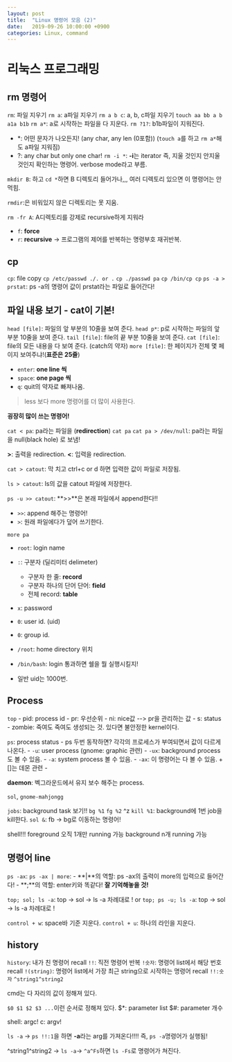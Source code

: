 ```yaml
---
layout: post
title:  "Linux 명령어 모음 (2)"
date:   2019-09-26 10:00:00 +0900
categories: Linux, command
---
```


# 리눅스 프로그래밍

## rm 명령어

`rm`: 파일 지우기
`rm a`: a파일 지우기
`rm a b c`: a, b, c파일 지우기
`touch aa bb a b a1a b1b`
`rm a*`: a로 시작하는 파일을 다 지운다.
`rm ?1?`: b1b파일이 지워진다.
- *: 어떤 문자가 나오든지! (any char, any len (0포함)) (`touch a`를 하고 `rm a*`해도 a파일 지워짐)
- ?: any char but only one char!
`rm -i *`: **-i**는 iterator 즉, 지울 것인지 안지울 것인지 확인하는 명령어. verbose mode라고 부름.


`mkdir B`: 하고 `cd *`하면 B 디렉토리 들어가나,,, 여러 디렉토리 있으면 이 명령어는 안먹힘.

`rmdir`:은 비워있지 않은 디렉토리는 못 지움.

`rm -fr A`: A디렉토리를 강제로 recursive하게 지워라
- `f`: **force**
- `r`: **recursive** -> 프로그램의 제어를 반복하는 명령부호 재귀반복.

##  cp

`cp`: file copy
`cp /etc/passwd ./. or .`
`cp ./passwd pa`
`cp /bin/cp cp`
`ps -a > prstat`: ps -a의 명령어 값이 prstat라는 파일로 들어간다!

## 파일 내용 보기 - cat이 기본!

`head [file]`: 파일의 앞 부분의 10줄을 보여 준다.
`head p*`: p로 시작하는 파일의 앞 부분 10줄을 보여 준다.
`tail [file]`: file의 끝 부분 10줄을 보여 준다.
`cat [file]`: file의 모든 내용을 다 보여 준다. (catch의 약자)
`more [file]`: 한 페이지가 전체 몇 페이지 보여주냐!(**표준은 25줄**)
- `enter`: **one line 씩**
- `space`: **one page 씩**
- `q`: quit의 약자로 빠져나옴.

> less 보다 more 명령어를 더 많이 사용한다.

**굉장히 많이 쓰는 명령어!**

`cat < pa`: pa라는 파일을 (**redirection**)
`cat pa`
`cat pa > /dev/null`: pa라는 파일을 null(black hole) 로 보냄!

**>**: 출력을 redirection.
**<**: 입력을 redirection.

`cat > catout`: 막 치고 ctrl+c or d 하면 입력한 값이 파일로 저장됨.

`ls > catout`: ls의 값을 catout 파일에 저장한다.

`ps -u >> catout`: **>>**은 본래 파일에서 append한다!!
- `>>`: append 해주는 명령어!
- `>`: 원래 파일에다가 덮어 쓰기한다.

`more pa`
- `root`: login name
- `:`: 구분자 (딜리미터 delimeter)
    - 구분자 한 줄: **record**
    - 구분자 하나의 단어 단어: **field**
    - 전체 record: **table**
- `x`: password
- `0`: user id. (uid)
- `0`: group id.
- `/root`: home directory 위치
- `/bin/bash`: login 통과하면 쉘을 뭘 실행시킬지!

- 일반 uid는 1000번.

## Process

`top`
    - pid: process id
    - pr: 우선순위
    - ni: nice값 --> pr을 관리하는 값
    - s: status
    - zombie: 죽여도 죽여도 생성되는 것. 있다면 불안정한 kernel이다.


`ps`: process status
    - ps 두번 동작하면? 각각의 프로세스가 부여되면서 값이 다르게 나온다.
    - `-u`: user process (gnome: graphic 관련)
    - `-ux`: background process도 볼 수 있음.
    - `-a`: system process 볼 수 있음.
    - `-ax`: 이 명령어는 다 볼 수 있음. + []는 데몬 관련
    -

**daemon**: 벡그라운드에서 유지 보수 해주는 process.

`sol`, `gnome-mahjongg`

`jobs`: background task 보기!!
`bg %1`
`fg %2`
^z
`kill %1`: background에 1번 job을 kill한다.
`sol &`: fb -> bg로 이동하는 명령어!

shell!!!
foreground 오직 1개만 running 가능
background n개 running 가능

## 명령어 line

`ps -ax`:
`ps -ax | more`:
    - **|**의 역할: ps -ax의 출력이 more의 입력으로 들어간다!
    - **;**의 역할: enter키와 똑같다! **잘 기억해놓을 것!**

`top; sol; ls -a`: top -> sol -> ls -a 차례대로 !
or
`top; ps -u; ls -a`: top -> sol -> ls -a 차례대로 !

`control + w`: space바 기준 지운다.
`control + u`: 하나의 라인을 지운다.

## history

`history`: 내가 친 명령어 recall
`!!`: 직전 명령어 반복
`!숫자`: 명령어 list에서 해당 번호 recall
`!(string)`: 명령어 list에서 가장 최근 string으로 시작하는 명령어 recall
`!!:숫자`
`^string1^string2`

cmd는 다 자리의 값이 정해져 있다.

`$0 $1 $2 $3 ...`이런 순서로 정해져 있다.
$*: parameter list
$#: parameter 개수

shell: argc!
c: argv!

`ls -a` -> `ps !!:1`을 하면 **-a**라는 arg를 가져온다!!!! 즉, `ps -a`명령어가 실행됨!

^string1^string2 -> `ls -a`-> `^a^Fs`하면 `ls -Fs`로 명령어가 쳐진다.

